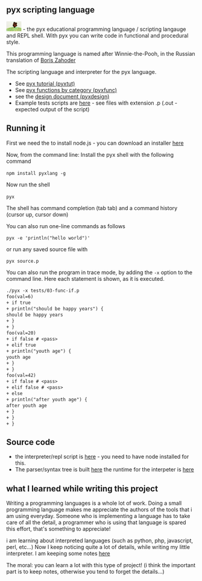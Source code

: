 ## pyx scripting language

[<img alt="alt_text" width="40px" src="notes/pux.jpg" />](https://www.youtube.com/watch?v=l3yhBEQlH_Y) - the pyx educational programming language / scripting langauge and REPL shell.  With pyx you can write code in functional and procedural style.

This programming language is named after Winnie-the-Pooh, in the Russian translation of [Boris Zahoder](https://en.wikipedia.org/wiki/Boris_Zakhoder)

The scripting language and interpreter for the pyx language.  

- See [pyx tutorial (pyxtut)](PYXTUT.md)
- See [pyx functions by category (pyxfunc)](PYXFUNC.md)
- see the [design document (pyxdesign)](PYXDESIGN.md)
- Example tests scripts are [here](https://github.com/MoserMichael/jscriptparse/tree/main/tests) - see files with extension .p (.out - expected output of the script)

## Running it

First we need the to install node.js - you can download an installer [here](https://nodejs.org/en/download/)

Now, from the command line: Install the pyx shell with the following command 

```npm install pyxlang -g```

Now run the shell 

```pyx```

The shell has command completion (tab tab) and a command history (cursor up, cursor down)

You can also run one-line commands as follows

```
pyx -e 'println("hello world")'
```

or run any saved source file with

```
pyx source.p
```

You can also run the program in trace mode, by adding the ```-x``` option to the command line. Here each statement is shown, as it is executed.

```
./pyx -x tests/03-func-if.p
foo(val=6)
+ if true
+ println("should be happy years") {
should be happy years
+ }
+ }
foo(val=20)
+ if false # <pass>
+ elif true
+ println("youth age") {
youth age
+ }
+ }
foo(val=42)
+ if false # <pass>
+ elif false # <pass>
+ else
+ println("after youth age") {
after youth age
+ }
+ }
+ }
```

## Source code 

- the interpreter/repl script is [here](https://github.com/MoserMichael/jscriptparse/blob/main/pyx) - you need to have node installed for this.
- The parser/syntax tree is built [here](https://github.com/MoserMichael/jscriptparse/blob/main/scripty.js) the runtime for the interpeter is [here](https://github.com/MoserMichael/jscriptparse/blob/main/rt.js) 


## what I learned while writing this project

Writing a programming languages is a whole lot of work. Doing a small programming language makes me appreciate the authors of the tools that i am using everyday. Someone who is implementing a language has to take care of all the detail, a programmer who is using that language is spared this effort, that's something to appreciate!

i am learning about interpreted languages (such as python, php, javascript, perl, etc...) 
Now I keep noticing quite a lot of details, while writing my little interpreter. I am keeping some notes [here](https://github.com/MoserMichael/jscriptparse/blob/main/notes/notes.txt)

The moral: you can learn a lot with this type of project! (i think the important part is to keep notes, otherwise you tend to forget the details...)


